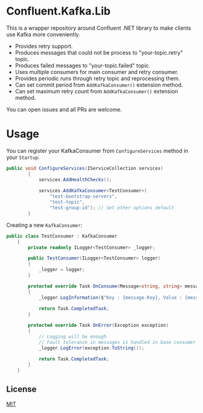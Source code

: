 # Confluent.Kafka.Lib

This is a wrapper repository around Confluent .NET library to make clients use Kafka more conveniently.

* Provides retry support.
* Produces messages that could not be process to "your-topic.retry" topic.
* Produces failed messages to "your-topic.failed" topic.
* Uses multiple consumers for main consumer and retry consumer.
* Provides periodic runs through retry topic and reprocessing them.
* Can set commit period from `AddKafkaConsumer()` extension method.
* Can set maximum retry count from `AddKafkaConsumer()` extension method.

You can open issues and all PRs are welcome.

# Usage

You can register your KafkaConsumer from `ConfigureServices` method in your `Startup`:

``` cs
public void ConfigureServices(IServiceCollection services)
        {
            services.AddHealthChecks();
            
            services.AddKafkaConsumer<TestConsumer>(
                "test-bootstrap-servers",
                "test-topic",
                "test-group-id"); // Set other options default
        }
```

Creating a new `KafkaConsumer`:

``` cs
public class TestConsumer : KafkaConsumer
    {
        private readonly ILogger<TestConsumer> _logger;

        public TestConsumer(ILogger<TestConsumer> logger)
        {
            _logger = logger;
        }

        protected override Task OnConsume(Message<string, string> message)
        {
            _logger.LogInformation($"Key : {message.Key}, Value : {message.Value}");
            
            return Task.CompletedTask;
        }

        protected override Task OnError(Exception exception)
        {
            // Logging will be enough
            // Fault tolerance in messages is handled in base consumer
            _logger.LogError(exception.ToString()); 
            
            return Task.CompletedTask;
        }
    }
```

## License
[MIT](https://choosealicense.com/licenses/mit/)
